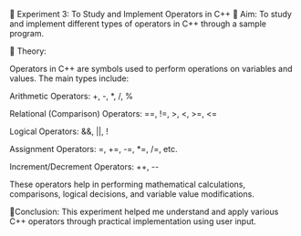 🧪 Experiment 3: To Study and Implement Operators in C++
🔹 Aim:
To study and implement different types of operators in C++ through a sample program.


🔹 Theory:

Operators in C++ are symbols used to perform operations on variables and values. The main types include:

Arithmetic Operators: +, -, *, /, %

Relational (Comparison) Operators: ==, !=, >, <, >=, <=

Logical Operators: &&, ||, !

Assignment Operators: =, +=, -=, *=, /=, etc.

Increment/Decrement Operators: ++, --

These operators help in performing mathematical calculations, comparisons, logical decisions, and variable value modifications.

🔹Conclusion:
This experiment helped me understand and apply various C++ operators through practical implementation using user input.
